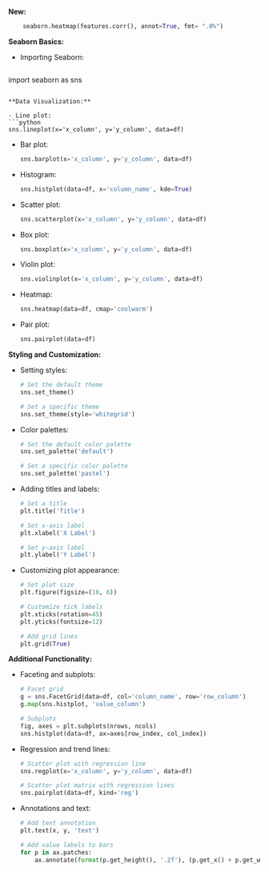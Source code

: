 **New:**
```python
	seaborn.heatmap(features.corr(), annot=True, fmt= ".0%")
```

**Seaborn Basics:**

- Importing Seaborn:
  ```python
import seaborn as sns
  ```

**Data Visualization:**

- Line plot:
  ```python
  sns.lineplot(x='x_column', y='y_column', data=df)
  ```

- Bar plot:
  ```python
  sns.barplot(x='x_column', y='y_column', data=df)
  ```

- Histogram:
  ```python
  sns.histplot(data=df, x='column_name', kde=True)
  ```

- Scatter plot:
  ```python
  sns.scatterplot(x='x_column', y='y_column', data=df)
  ```

- Box plot:
  ```python
  sns.boxplot(x='x_column', y='y_column', data=df)
  ```

- Violin plot:
  ```python
  sns.violinplot(x='x_column', y='y_column', data=df)
  ```

- Heatmap:
  ```python
  sns.heatmap(data=df, cmap='coolwarm')
  ```

- Pair plot:
  ```python
  sns.pairplot(data=df)
  ```

**Styling and Customization:**

- Setting styles:
  ```python
  # Set the default theme
  sns.set_theme()

  # Set a specific theme
  sns.set_theme(style='whitegrid')
  ```

- Color palettes:
  ```python
  # Set the default color palette
  sns.set_palette('default')

  # Set a specific color palette
  sns.set_palette('pastel')
  ```

- Adding titles and labels:
  ```python
  # Set a title
  plt.title('Title')

  # Set x-axis label
  plt.xlabel('X Label')

  # Set y-axis label
  plt.ylabel('Y Label')
  ```

- Customizing plot appearance:
  ```python
  # Set plot size
  plt.figure(figsize=(10, 6))

  # Customize tick labels
  plt.xticks(rotation=45)
  plt.yticks(fontsize=12)

  # Add grid lines
  plt.grid(True)
  ```

**Additional Functionality:**

- Faceting and subplots:
  ```python
  # Facet grid
  g = sns.FacetGrid(data=df, col='column_name', row='row_column')
  g.map(sns.histplot, 'value_column')

  # Subplots
  fig, axes = plt.subplots(nrows, ncols)
  sns.histplot(data=df, ax=axes[row_index, col_index])
  ```

- Regression and trend lines:
  ```python
  # Scatter plot with regression line
  sns.regplot(x='x_column', y='y_column', data=df)

  # Scatter plot matrix with regression lines
  sns.pairplot(data=df, kind='reg')
  ```

- Annotations and text:
  ```python
  # Add text annotation
  plt.text(x, y, 'text')

  # Add value labels to bars
  for p in ax.patches:
      ax.annotate(format(p.get_height(), '.2f'), (p.get_x() + p.get_width() / 2., p.get_height()), ha = 'center', va = 'center', xytext = (0, 10), textcoords = 'offset points')
  ```

